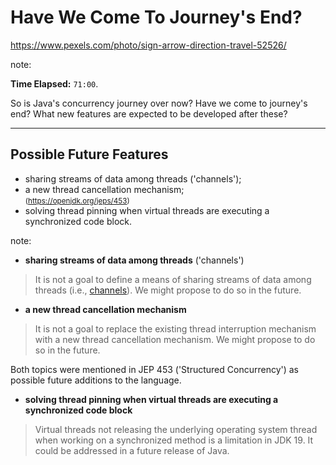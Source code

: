 <!-- .slide: data-background="img/background/destination-arrows.jpg" data-background-color="black" data-background-opacity="0.3"-->

# Have We Come To Journey's End?  <!-- .element: class="stroke" -->

<https://www.pexels.com/photo/sign-arrow-direction-travel-52526/> <!-- .element: class="attribution" -->

note:

**Time Elapsed:** `71:00`.

So is Java's concurrency journey over now?
Have we come to journey's end?
What new features are expected to be developed after these?

---

## Possible Future Features

<ul>
    <li class="fragment fade-in-then-semi-out" data-fragment-index="1">sharing streams of data among threads ('channels');</li>
    <li class="fragment fade-in-then-semi-out" data-fragment-index="2">a new thread cancellation mechanism;
        <br/>
        <small class="fragment" data-fragment-index="2">
        (<a href="https://openjdk.org/jeps/453">https://openjdk.org/jeps/453</a>)
        </small>    
    </li>
    <li class="fragment fade-in-then-semi-out" data-fragment-index="3">solving thread pinning when virtual threads are executing a synchronized code block.</li>
</ul>

note:

- **sharing streams of data among threads** ('channels')

> It is not a goal to define a means of sharing streams of data among threads (i.e., [channels](https://en.wikipedia.org/wiki/Channel_(programming))). We might propose to do so in the future.

- **a new thread cancellation mechanism**

> It is not a goal to replace the existing thread interruption mechanism with a new thread cancellation mechanism. We might propose to do so in the future.

Both topics were mentioned in JEP 453 ('Structured Concurrency') as possible future additions to the language.

- **solving thread pinning when virtual threads are executing a synchronized code block**

> Virtual threads not releasing the underlying operating system thread when working on a synchronized method 
> is a limitation in JDK 19. It could be addressed in a future release of Java.
